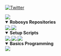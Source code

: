 [![Twitter](https://img.shields.io/twitter/follow/CreateRoboCup?style=social)](https://twitter.com/CreateRoboCup)

<img src="https://github-readme-stats.vercel.app/api?username=MasatoKubotera&count_private=true&theme=react" />

<details open>
  <summary><b>Robosys Repositories</b></summary>
    <a href="https://github.com/MasatoKubotera/RGBLED_RaspPi4_DeviceDriver">
      <img align="center" src="https://github-readme-stats.vercel.app/api/pin/?username=MasatoKubotera&repo=RGBLED_RaspPi4_DeviceDriver&theme=react" />
    </a>
    <a href="https://github.com/MasatoKubotera/translate">
      <img align="center" src="https://github-readme-stats.vercel.app/api/pin/?username=MasatoKubotera&repo=translate&theme=react" />
    </a>
</details>

<details open>
  <summary><b>Setup Scripts</b></summary>
    <a href="https://github.com/MasatoKubotera/ubuntu_setup_scripts">
      <img align="center" src="https://github-readme-stats.vercel.app/api/pin/?username=MasatoKubotera&repo=ubuntu_setup_scripts&theme=react" />
    </a>
    <a href="https://github.com/MasatoKubotera/vscode_setup_script">
      <img align="center" src="https://github-readme-stats.vercel.app/api/pin/?username=MasatoKubotera&repo=vscode_setup_script&theme=react" />
    </a>
    <a href="https://github.com/MasatoKubotera/wsl_setup_script">
      <img align="center" src="https://github-readme-stats.vercel.app/api/pin/?username=MasatoKubotera&repo=wsl_setup_script&theme=react" />
    </a>
</details>

<details open>
  <summary><b>Basics Programming</b></summary>
    <a href="https://github.com/MasatoKubotera/Othello">
      <img align="center" src="https://github-readme-stats.vercel.app/api/pin/?username=MasatoKubotera&repo=Othello&theme=react" />
    </a>
</details>

<!--https://github.com/anuraghazra/github-readme-stats-->
